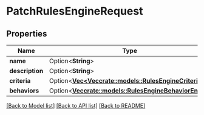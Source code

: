 # PatchRulesEngineRequest

## Properties

Name | Type | Description | Notes
------------ | ------------- | ------------- | -------------
**name** | Option<**String**> |  | [optional]
**description** | Option<**String**> |  | [optional]
**criteria** | Option<[**Vec<Vec<crate::models::RulesEngineCriteria>>**](array.md)> |  | [optional]
**behaviors** | Option<[**Vec<crate::models::RulesEngineBehaviorEntry>**](RulesEngineBehaviorEntry.md)> |  | [optional]

[[Back to Model list]](../README.md#documentation-for-models) [[Back to API list]](../README.md#documentation-for-api-endpoints) [[Back to README]](../README.md)


